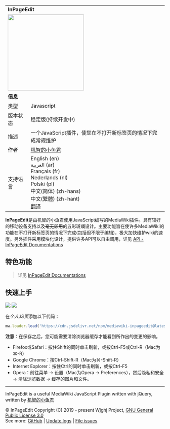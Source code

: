 <table>
  <tbody>
    <tr>
      <td colspan="2"><b>InPageEdit</b>
      </td>
    </tr>
    <tr>
      <td colspan="2"><img src="https://img.moegirl.org/common/0/04/Ipe-toolbox-2.gif" width="240" height="240"><br>
      </td>
    </tr>
    <tr>
      <td colspan="2"><b>信息</b>
      </td>
    </tr>
    <tr>
      <td>类型</td>
      <td>Javascript
      </td>
    </tr>
    <tr>
      <td>版本状态</td>
      <td>稳定版(持续开发中)
      </td>
    </tr>
    <tr>
      <td>描述</td>
      <td>一个JavaScript插件，使您在不打开新标签页的情况下完成常规维护
      </td>
    </tr>
    <tr>
      <td>作者</td>
      <td><a href="https://github.com/Dragon-Fish" title="机智的小鱼君">机智的小鱼君</a>
      </td>
    </tr>
    <tr>
      <td>支持语言</td>
      <td>
        <div class="poem">
          English (en)<br>
          العربية (ar)<br>
          Français (fr)<br>
          Nederlands (nl)<br>
          Polski (pl)<br>
          ‪中文(简体)‬ (zh-hans)<br>
          ‪中文(繁體)‬ (zh-hant)<br>
          <a target="_blank"
            href="https://ipe.miraheze.org/wiki/Special:BlankPage/I18nEdit/InPageEdit-v2">翻译</a>
        </div>
      </td>
    </tr>
  </tbody>
</table>

**InPageEdit**是由机智的小鱼君使用JavaScript编写的MediaWiki插件。具有较好的移动设备支持以及~~毫无卵用~~的五彩斑斓设计。主要功能旨在使许多MediaWiki的功能在不打开新标签页的情况下完成(包括但不限于编辑)，极大加快维护wiki的速度。另外插件采用模块化设计，提供许多API可以自由调用，详见 [API - InPageEdit Documentations](https://ipe.netlyfi.app/develop/api.html)

## 特色功能
> 详见 [InPageEdit Documentations](https://ipe.netlify.app/)

## 快速上手
[![](https://data.jsdelivr.com/v1/package/gh/dragon-fish/inpageedit-v2/badge)](https://www.jsdelivr.com/package/gh/dragon-fish/inpageedit-v2)
[![](https://data.jsdelivr.com/v1/package/npm/mediawiki-inpageedit/badge)](https://www.jsdelivr.com/package/npm/mediawiki-inpageedit)

在*个人JS页*添加以下代码：
```javascript
mw.loader.load('https://cdn.jsdelivr.net/npm/mediawiki-inpageedit@latest/dist/InPageEdit.min.js');
```

**注意**：在保存之后，您可能需要清除浏览器缓存才能看到所作出的变更的影响。
* Firefox或Safari：按住Shift的同时单击刷新，或按Ctrl-F5或Ctrl-R（Mac为⌘-R）
* Google Chrome：按Ctrl-Shift-R（Mac为⌘-Shift-R）
* Internet Explorer：按住Ctrl的同时单击刷新，或按Ctrl-F5
* Opera：前往菜单 → 设置（Mac为Opera → Preferences），然后隐私和安全 → 清除浏览数据 → 缓存的图片和文件。

<hr/>

InPageEdit is a useful MediaWiki JavaScript Plugin written with jQuery, written by [机智的小鱼君](https://wjghj.cn/wiki/机智的小鱼君)

© InPageEdit Copyright (C) 2019 - present Wjghj Project, [GNU General Public License 3.0](https://www.gnu.org/licenses/gpl-3.0-standalone.html)<br/>
See more: [GitHub](https://github.com/Dragon-Fish/InPageEdit-v2) | [Update logs](https://ipe.netlify.app/update/) | [File issues](https://github.com/Dragon-Fish/InPageEdit-v2/issues)
